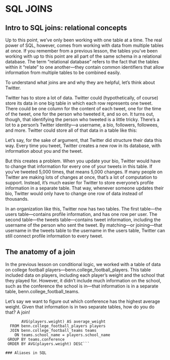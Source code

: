 # SQL JOINS

## Intro to SQL joins: relational concepts

Up to this point, we’ve only been working with one table at a time. The real power of SQL, however, comes from working with data from multiple tables at once. If you remember from a previous lesson, the tables you’ve been working with up to this point are all part of the same schema in a relational database. The term “relational database” refers to the fact that the tables within it “relate” to one another—they contain common identifiers that allow information from multiple tables to be combined easily.

To understand what joins are and why they are helpful, let’s think about Twitter.

Twitter has to store a lot of data. Twitter could (hypothetically, of course) store its data in one big table in which each row represents one tweet. There could be one column for the content of each tweet, one for the time of the tweet, one for the person who tweeted it, and so on. It turns out, though, that identifying the person who tweeted is a little tricky. There’s a lot to a person’s Twitter identity—a username, a bio, followers, followees, and more. Twitter could store all of that data in a table like this:

Let’s say, for the sake of argument, that Twitter did structure their data this way. Every time you tweet, Twitter creates a new row in its database, with information about you and the tweet.

But this creates a problem. When you update your bio, Twitter would have to change that information for every one of your tweets in this table. If you’ve tweeted 5,000 times, that means 5,000 changes. If many people on Twitter are making lots of changes at once, that’s a lot of computation to support. Instead, it’s much easier for Twitter to store everyone’s profile information in a separate table. That way, whenever someone updates their bio, Twitter would only have to change one row of data instead of thousands.

In an organization like this, Twitter now has two tables. The first table—the users table—contains profile information, and has one row per user. The second table—the tweets table—contains tweet information, including the username of the person who sent the tweet. By matching—or joining—that username in the tweets table to the username in the users table, Twitter can still connect profile information to every tweet.

## The anatomy of a join

In the previous lesson on conditional logic, we worked with a table of data on college football players—benn.college_football_players. This table included data on players, including each player’s weight and the school that they played for. However, it didn’t include much information on the school, such as the conference the school is in—that information is in a separate table, benn.college_football_teams.

Let’s say we want to figure out which conference has the highest average weight. Given that information is in two separate tables, how do you do that? A join!

```SELECT teams.conference AS conference,
       AVG(players.weight) AS average_weight
  FROM benn.college_football_players players
  JOIN benn.college_football_teams teams
    ON teams.school_name = players.school_name
 GROUP BY teams.conference
 ORDER BY AVG(players.weight) DESC```

### Aliases in SQL




